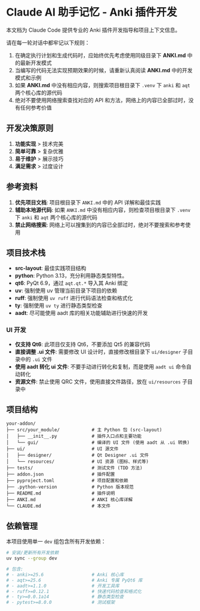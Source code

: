 # Claude AI 助手记忆 - Anki 插件开发

本文档为 Claude Code 提供专业的 Anki 插件开发指导和项目上下文信息。

请在每一轮对话中都牢记以下规则：

1. 在确定执行计划和生成代码时，应始终优先考虑使用同级目录下 **ANKI.md** 中的最新开发模式
2. 当编写的代码无法实现预期效果的时候，请重新认真阅读  **ANKI.md** 中的开发模式和示例
3. 如果 **ANKI.md** 中没有相应内容，则搜索项目根目录下 `.venv` 下 `anki` 和 `aqt` 两个核心库的源代码
4. 绝对不要使用网络搜索查找对应的 API 和方法，网络上的内容已全部过时，没有任何参考价值

## 开发决策原则

1. **功能实现** > 技术完美
2. **简单可靠** > 复杂优雅  
3. **易于维护** > 展示技巧
4. **满足需求** > 过度设计

## 参考资料

1. **优先项目文档**: 项目根目录下 `ANKI.md` 中的 API 详解和最佳实践
2. **辅助本地源代码**: 如果 `ANKI.md` 中没有相应内容，则检查项目根目录下 `.venv` 下 `anki` 和 `aqt` 两个核心库的源代码
3. **禁止网络搜索**: 网络上可以搜集到的内容已全部过时，绝对不要搜索和参考使用

## 项目技术栈

- **src-layout**: 最佳实践项目结构
- **python**: Python 3.13，充分利用静态类型特性。
- **qt6**: PyQt 6.9，通过 `aqt.qt.*` 导入其 Anki 绑定
- **uv**: 强制使用 uv 管理当前目录下项目的依赖
- **ruff**: 强制使用 `uv ruff` 进行代码语法检查和格式化
- **ty**: 强制使用 `uv ty` 进行静态类型检查
- **aadt**: 尽可能使用 aadt 库的相关功能辅助进行快速的开发

### UI 开发

- **仅支持 Qt6**: 此项目仅支持 Qt6，不要添加 Qt5 的兼容代码
- **直接调整 .ui 文件**: 需要修改 UI 设计时，直接修改根目录下 `ui/designer` 子目录中的 `.ui` 文件
- **使用 aadt 转化 ui 文件**: 不要手动进行转化和复制，而是使用 `aadt ui` 命令自动转化 
- **资源文件**: 禁止使用 QRC 文件，使用直接文件路径，放在 `ui/resources` 子目录中

## 项目结构

```
your-addon/
├── src/your_module/            # 主 Python 包 (src-layout)
│   ├── __init__.py             # 插件入口点和主要功能
│   └── gui/                    # 编译的 UI 文件 (使用 aadt 从 .ui 转换)
├── ui/                         # UI 源文件
│   ├── designer/               # Qt Designer .ui 文件
│   └── resources/              # UI 资源 (图标、样式等)
├── tests/                      # 测试文件 (TDD 方法)
├── addon.json                  # 插件配置
├── pyproject.toml              # 项目配置和依赖
├── .python-version             # Python 版本规范
├── README.md                   # 插件说明
├── ANKI.md                     # ANKI 核心库详解
└── CLAUDE.md                   # 本文件
```

## 依赖管理

本项目使用单一 `dev` 组包含所有开发依赖：

```bash
# 安装/更新所有开发依赖
uv sync --group dev

# 包含:
# - anki>=25.6                  # Anki 核心库
# - aqt>=25.6                   # Anki 专属 PyQt6 库
# - aadt>=1.1.0                 # 开发工具库
# - ruff>=0.12.1                # 快速代码检查和格式化
# - ty>=0.0.1a14                # 静态类型检查
# - pytest>=8.0.0               # 测试框架
```

